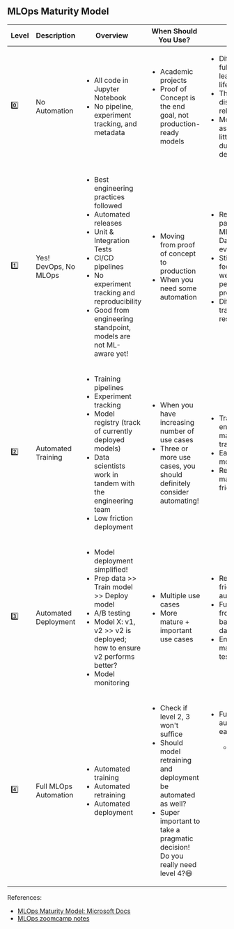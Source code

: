 ## MLOps Maturity Model


|Level|Description|Overview|When Should You Use?| Highlights |
|---|---|---|---|---|
|0️⃣|No Automation|<ul><li>All code in Jupyter Notebook</li><li>No pipeline, experiment tracking, and metadata</li> </ul>|<ul><li>Academic projects</li><li>Proof of Concept is the end goal, not production-ready models</li></ul>| <ul><li>Difficult to manage full machine learning model lifecycle</li><li>The teams are disparate and releases are painful</li><li>Most systems exist as "black boxes," little feedback during/post deployment</li></ul>| 
|1️⃣|Yes! DevOps, No MLOps|<ul><li>Best engineering practices followed</li><li>Automated releases</li><li>Unit \& Integration Tests</li><li>CI/CD pipelines</li><li>No experiment tracking and reproducibility</li><li>Good from engineering standpoint, models are not ML-aware yet!</li></ul>|<ul><li>Moving from proof of concept to production</li><li>When you need some automation</li><ul>|<ul><li>Releases are less painful than No MLOps, but rely on Data Team for every new model</li><li>Still limited feedback on how well a model performs in production</li><li>Difficult to trace/reproduce results</li></ul>|
|2️⃣|Automated Training |<ul><li>Training pipelines</li><li>Experiment tracking</li><li>Model registry (track of currently deployed models)</li><li>Data scientists work in tandem with the engineering team</li><li>Low friction deployment</li></ul>|<ul><li>When you have increasing number of use cases</li><li>Three or more use cases, you should definitely consider automating!</li><ul>|<ul><li>Training environment is fully managed and traceable</li><li>Easy to reproduce model</li><li>Releases are manual, but low friction</li><ul>|
|3️⃣|Automated Deployment |<ul><li>Model deployment simplified!</li><li>Prep data >> Train model >> Deploy model</li><li>A/B testing</li><li>Model X: v1, v2 >> v2 is deployed; how to ensure v2 performs better?</li><li>Model monitoring</li></ul>|<ul><li>Multiple use cases</li><li>More mature + important use cases</li><ul>|<ul><li>Releases are low friction and automatic</li><li>Full traceability from deployment back to original data</li><li>Entire environment managed: train > test > production</li><ul>|
|4️⃣|Full MLOps Automation |<ul><li>Automated training</li><li>Automated retraining</li><li>Automated deployment</li></ul>|<ul><li>Check if level 2, 3 won't suffice</li><li>Should model retraining and deployment be automated as well?</li><li>Super important to take a pragmatic decision! Do you really need level 4?😄</li><ul>|<ul><li>Full system automated and easily monitored</li><ul><li>Production systems are providing information on how to improve and, in some cases, automatically improve with new models</li><ul><li>Approaching a zero-downtime system </li><ul>|

References:
* [MLOps Maturity Model: Microsoft Docs](https://docs.microsoft.com/en-us/azure/architecture/example-scenario/mlops/mlops-maturity-model)
* [MLOps zoomcamp notes](https://github.com/balapriyac/DTC-MLOps-Zoomcamp/blob/main/week1/MLOps-maturity-levels.md)